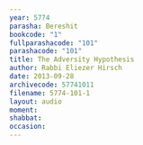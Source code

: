 ```yaml
---
year: 5774
parasha: Bereshit
bookcode: "1"
fullparashacode: "101"
parashacode: "101"
title: The Adversity Hypothesis
author: Rabbi Eliezer Hirsch
date: 2013-09-28
archivecode: 57741011
filename: 5774-101-1
layout: audio
moment: 
shabbat: 
occasion: 
---
```

